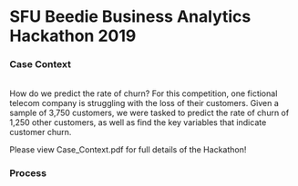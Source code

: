 # SFU Beedie Business Analytics Hackathon 2019 <br /> 
### Case Context
<br />
How do we predict the rate of churn? For this competition, one fictional telecom company is struggling with the loss of their customers. Given a sample of 3,750 customers, we were tasked to predict the rate of churn of 1,250 other customers, as well as find the key variables that indicate customer churn. <br />

Please view Case_Context.pdf for full details of the Hackathon!

### Process
